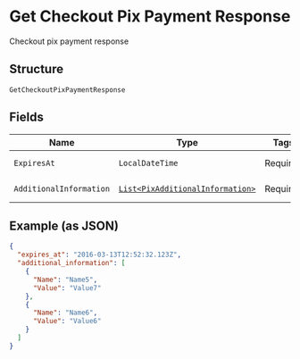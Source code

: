 
# Get Checkout Pix Payment Response

Checkout pix payment response

## Structure

`GetCheckoutPixPaymentResponse`

## Fields

| Name | Type | Tags | Description | Getter | Setter |
|  --- | --- | --- | --- | --- | --- |
| `ExpiresAt` | `LocalDateTime` | Required | Expires at | LocalDateTime getExpiresAt() | setExpiresAt(LocalDateTime expiresAt) |
| `AdditionalInformation` | [`List<PixAdditionalInformation>`](../../doc/models/pix-additional-information.md) | Required | Additional information | List<PixAdditionalInformation> getAdditionalInformation() | setAdditionalInformation(List<PixAdditionalInformation> additionalInformation) |

## Example (as JSON)

```json
{
  "expires_at": "2016-03-13T12:52:32.123Z",
  "additional_information": [
    {
      "Name": "Name5",
      "Value": "Value7"
    },
    {
      "Name": "Name6",
      "Value": "Value6"
    }
  ]
}
```

